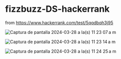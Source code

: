 # fizzbuzz-DS-hackerrank
from https://www.hackerrank.com/test/5qqdbqh3j95

![Captura de pantalla 2024-03-28 a la(s) 11 23 07 a m](https://github.com/tylerjustinjackson/fizzbuzz-DS-hackerrank/assets/109995249/73a729cc-d9dd-4742-8acf-421d81f8d711)

![Captura de pantalla 2024-03-28 a la(s) 11 23 14 a m](https://github.com/tylerjustinjackson/fizzbuzz-DS-hackerrank/assets/109995249/3be9a8c9-1bfb-4f6e-a1c4-3122c461c054)

![Captura de pantalla 2024-03-28 a la(s) 11 24 25 a m](https://github.com/tylerjustinjackson/fizzbuzz-DS-hackerrank/assets/109995249/6e02e265-8944-44e7-b362-3ad3f5e940d2)
